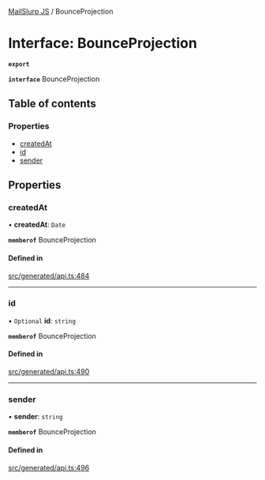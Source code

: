 [MailSlurp JS](../README.md) / BounceProjection

# Interface: BounceProjection

**`export`**

**`interface`** BounceProjection

## Table of contents

### Properties

- [createdAt](BounceProjection.md#createdat)
- [id](BounceProjection.md#id)
- [sender](BounceProjection.md#sender)

## Properties

### createdAt

• **createdAt**: `Date`

**`memberof`** BounceProjection

#### Defined in

[src/generated/api.ts:484](https://github.com/mailslurp/mailslurp-client/blob/1460b4d/src/generated/api.ts#L484)

___

### id

• `Optional` **id**: `string`

**`memberof`** BounceProjection

#### Defined in

[src/generated/api.ts:490](https://github.com/mailslurp/mailslurp-client/blob/1460b4d/src/generated/api.ts#L490)

___

### sender

• **sender**: `string`

**`memberof`** BounceProjection

#### Defined in

[src/generated/api.ts:496](https://github.com/mailslurp/mailslurp-client/blob/1460b4d/src/generated/api.ts#L496)
